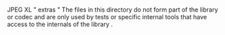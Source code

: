 #
#
JPEG
XL
"
extras
"
The
files
in
this
directory
do
not
form
part
of
the
library
or
codec
and
are
only
used
by
tests
or
specific
internal
tools
that
have
access
to
the
internals
of
the
library
.
